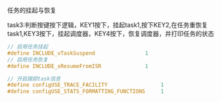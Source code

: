 任务的挂起与恢复

task3:判断按键按下逻辑，KEY1按下，挂起task1,按下KEY2,在任务重恢复task1,KEY3按下，挂起调度器，KEY4按下，恢复调度器，并打印任务的状态

```c
// 启用任务挂起
#define INCLUDE_vTaskSuspend                1
// 启用任务恢复
#define INCLUDE_xResumeFromISR              1

// 开启跟踪task信息
#define configUSE_TRACE_FACILITY                 1
#define configUSE_STATS_FORMATTING_FUNCTIONS     1
```
